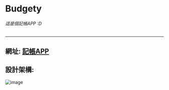 # Budgety
###### 這是個記帳APP :D
----------------------------------------------------------------
網址: [記帳APP](https://ngnl666.github.io/Budgety/)
----------------------------------------------------------------
設計架構:
----------------------------------------------------------------
![image](https://i.ibb.co/4jyF5F3/structure.png)
